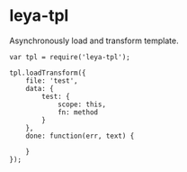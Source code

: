 # leya-tpl
Asynchronously load and transform template.

	var tpl = require('leya-tpl');

	tpl.loadTransform({
		file: 'test',
		data: {
			test: {
				scope: this,
				fn: method
			}
		},
		done: function(err, text) {

		}
	});